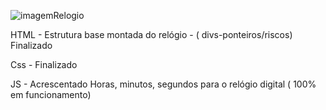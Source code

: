 ![imagemRelogio](https://user-images.githubusercontent.com/83568294/131062507-ae1ece18-d579-4f9d-b5c9-d91c54aa7089.png)


HTML - Estrutura base montada do relógio - ( divs-ponteiros/riscos) Finalizado

Css - Finalizado

JS - Acrescentado Horas, minutos, segundos para o relógio digital ( 100% em funcionamento)
